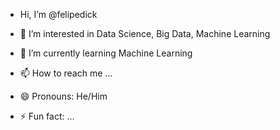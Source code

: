 - Hi, I’m @felipedick
- 👀 I’m interested in Data Science, Big Data, Machine Learning
- 🌱 I’m currently learning Machine Learning

- 📫 How to reach me ...
- 😄 Pronouns: He/Him
- ⚡ Fun fact: ...

<!---
felipedick/felipedick is a ✨ special ✨ repository because its `README.md` (this file) appears on your GitHub profile.
You can click the Preview link to take a look at your changes.
--->
